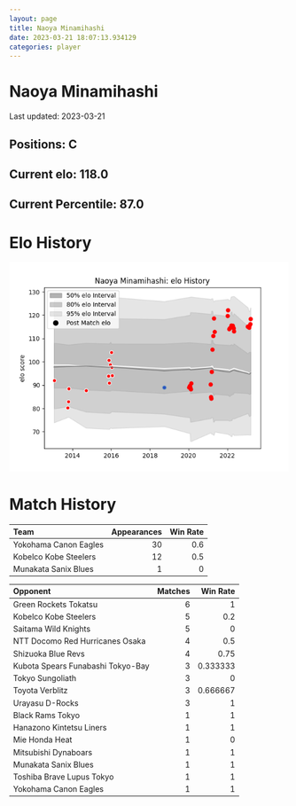 ```yaml
---  
layout: page  
title: Naoya Minamihashi  
date: 2023-03-21 18:07:13.934129  
categories: player  
---
```

# Naoya Minamihashi


Last updated: 2023-03-21
## Positions: C

## Current elo: 118.0

## Current Percentile: 87.0

# Elo History


![elo history](history_NaoyaMinamihashi.png)
# Match History


| Team                  |   Appearances |   Win Rate |
|:----------------------|--------------:|-----------:|
| Yokohama Canon Eagles |            30 |        0.6 |
| Kobelco Kobe Steelers |            12 |        0.5 |
| Munakata Sanix Blues  |             1 |        0   |

| Opponent                          |   Matches |   Win Rate |
|:----------------------------------|----------:|-----------:|
| Green Rockets Tokatsu             |         6 |   1        |
| Kobelco Kobe Steelers             |         5 |   0.2      |
| Saitama Wild Knights              |         5 |   0        |
| NTT Docomo Red Hurricanes Osaka   |         4 |   0.5      |
| Shizuoka Blue Revs                |         4 |   0.75     |
| Kubota Spears Funabashi Tokyo-Bay |         3 |   0.333333 |
| Tokyo Sungoliath                  |         3 |   0        |
| Toyota Verblitz                   |         3 |   0.666667 |
| Urayasu D-Rocks                   |         3 |   1        |
| Black Rams Tokyo                  |         1 |   1        |
| Hanazono Kintetsu Liners          |         1 |   1        |
| Mie Honda Heat                    |         1 |   0        |
| Mitsubishi Dynaboars              |         1 |   1        |
| Munakata Sanix Blues              |         1 |   1        |
| Toshiba Brave Lupus Tokyo         |         1 |   1        |
| Yokohama Canon Eagles             |         1 |   1        |